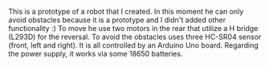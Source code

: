 This is a prototype of a robot that I created. In this moment he can only avoid obstacles because it is a prototype and I didn't added other functionality :)
To move he use two motors in the rear that utilize a H bridge (L293D) for the reversal. To avoid the obstacles uses three HC-SR04 sensor (front, left and right). It is all controlled by an Arduino Uno board. Regarding the power supply, it works via some 18650 batteries.
